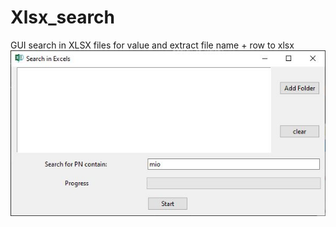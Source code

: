 # Xlsx_search
GUI search in XLSX files for value and extract file name + row to xlsx
<img src="/main.JPG" />
